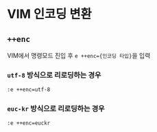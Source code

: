 # VIM 인코딩 변환

## `++enc`

VIM에서 명령모드 진입 후 `e ++enc={인코딩 타입}`을 입력

### `utf-8` 방식으로 리로딩하는 경우

```sh
:e ++enc=utf-8
```


### `euc-kr` 방식으로 리로딩하는 경우

```sh
:e ++enc=euckr
```
